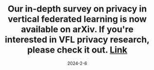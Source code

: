 ---
title: Our in-depth survey on privacy in vertical federated learning is now available on arXiv. If you're interested in VFL privacy research, please check it out. [Link](https://arxiv.org/abs/2402.03688)
date: 2024-2-6
---